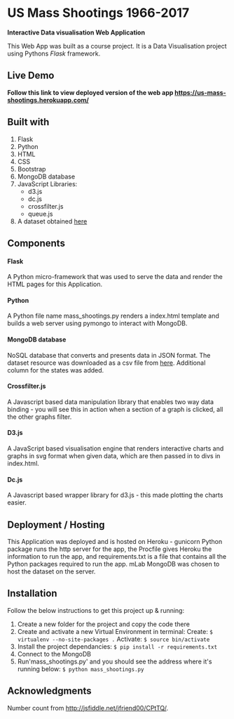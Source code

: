 # US Mass Shootings 1966-2017
**Interactive Data visualisation Web Application**

This Web App was built as a course project. It is a Data Visualisation project using Pythons *Flask* framework.

## Live Demo

**Follow this link to view deployed version of the web app https://us-mass-shootings.herokuapp.com/**

## Built with 
1. Flask 
2. Python
2. HTML
3. CSS
4. Bootstrap
5. MongoDB database
6. JavaScript Libraries:
    * d3.js
    * dc.js
    * crossfilter.js
    * queue.js
7. A dataset obtained [here](https://www.kaggle.com/zusmani/us-mass-shootings-last-50-years)

## Components

#### Flask
A Python micro-framework that was used to serve the data and render the HTML pages for this Application.

#### Python
A Python file name mass_shootings.py renders a index.html template and builds a web server using pymongo to interact with MongoDB.

#### MongoDB database
NoSQL database that converts and presents data in JSON format. The dataset resource was downloaded as a csv file from [here](https://www.kaggle.com/zusmani/us-mass-shootings-last-50-years). Additional column for the states was added.

#### Crossfilter.js
A Javascript based data manipulation library that enables two way data binding - you will see this in action when a section of a graph is clicked, all the other graphs filter.

#### D3.js
A JavaScript based visualisation engine that renders interactive charts and graphs in svg format when given data, which are then passed in to divs in index.html.

#### Dc.js
A Javascript based wrapper library for d3.js - this made plotting the charts easier.


## Deployment / Hosting

This Application was deployed and is hosted on Heroku - gunicorn Python package runs the http server for the app, the Procfile gives Heroku the information to run the app, and requirements.txt is a file that contains all the Python packages required to run the app. mLab MongoDB was chosen to host the dataset on the server.


## Installation

Follow the below instructions to get this project up & running:

1. Create a new folder for the project and copy the code there
2. Create and activate a new Virtual Environment in terminal: Create: `$ virtualenv --no-site-packages .` Activate: `$ source bin/activate`
3. Install the project dependancies: `$ pip install -r requirements.txt`
4. Connect to the MongoDB
6. Run'mass_shootings.py' and you should see the address where it's running below:
    `$ python mass_shootings.py`

## Acknowledgments
Number count from http://jsfiddle.net/jfriend00/CPtTQ/.
